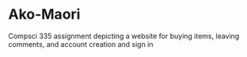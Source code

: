 # Ako-Maori
Compsci 335 assignment depicting a website for buying items, leaving comments, and account creation and sign in 

